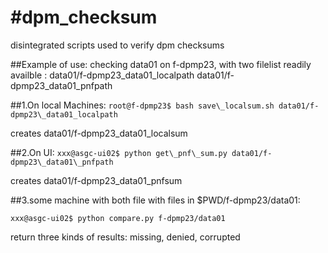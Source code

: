 #dpm_checksum
============

disintegrated scripts used to verify dpm checksums


##Example of use:
checking data01 on f-dpmp23,
with two filelist readily availble : data01/f-dpmp23\_data01\_localpath data01/f-dpmp23\_data01\_pnfpath

##1.On local Machines:
`root@f-dpmp23$ bash save\_localsum.sh data01/f-dpmp23\_data01_localpath`

creates data01/f-dpmp23\_data01\_localsum

##2.On UI:
`xxx@asgc-ui02$ python get\_pnf\_sum.py data01/f-dpmp23\_data01\_pnfpath`

creates data01/f-dpmp23\_data01\_pnfsum

##3.some machine with both file
with files in $PWD/f-dpmp23/data01:

`xxx@asgc-ui02$ python compare.py f-dpmp23/data01`

return three kinds of results: missing, denied, corrupted






